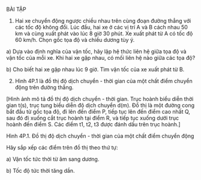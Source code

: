 BÀI TẬP

1. Hai xe chuyển động ngược chiều nhau trên cùng đoạn đường thẳng với các tốc độ không đổi. Lúc đầu, hai xe ở các vị trí A và B cách nhau 50 km và cùng xuất phát vào lúc 8 giờ 30 phút. Xe xuất phát từ A có tốc độ 60 km/h. Chọn gốc tọa độ và chiều dương tùy ý.

a) Dựa vào định nghĩa của vận tốc, hãy lập hệ thức liên hệ giữa tọa độ và vận tốc của mỗi xe. Khi hai xe gặp nhau, có mối liên hệ nào giữa các tọa độ?

b) Cho biết hai xe gặp nhau lúc 9 giờ. Tìm vận tốc của xe xuất phát từ B.

2. Hình 4P.1 là đồ thị độ dịch chuyển - thời gian của một chất điểm chuyển động trên đường thẳng.

[Hình ảnh mô tả đồ thị độ dịch chuyển - thời gian. Trục hoành biểu diễn thời gian t(s), trục tung biểu diễn độ dịch chuyển d(m). Đồ thị là một đường cong bắt đầu từ gốc tọa độ, đi lên đến điểm P, tiếp tục lên đến điểm cao nhất Q, sau đó đi xuống cắt trục hoành tại điểm R, và tiếp tục xuống dưới trục hoành đến điểm S. Các điểm t1, t2, t3 được đánh dấu trên trục hoành.]

Hình 4P.1. Đồ thị độ dịch chuyển - thời gian của một chất điểm chuyển động

Hãy sắp xếp các điểm trên đồ thị theo thứ tự:

a) Vận tốc tức thời từ âm sang dương.

b) Tốc độ tức thời tăng dần.